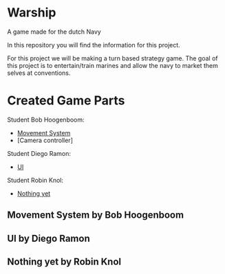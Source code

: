 # Warship
A game made for the dutch Navy

In this repository you will find the information for this project.

For this project we will be making a turn based strategy game. The goal of this project is to entertain/train marines and allow the navy to market them selves at conventions.


# Created Game Parts

Student Bob Hoogenboom:
  * [Movement System](https://github.com/Bob-Hoogenboom/Warship/wiki)
  * [Camera controller]

Student Diego Ramon:
  * [UI](https://github.com/Bob-Hoogenboom/Warship/wiki)

Student Robin Knol:
  * [Nothing yet](https://github.com/Bob-Hoogenboom/Warship/wiki)


## Movement System by Bob Hoogenboom


## UI by Diego Ramon


## Nothing yet by Robin Knol

